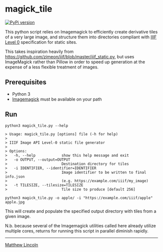 # magick_tile

[![PyPi version](https://img.shields.io/pypi/v/magick-tile.svg)](https://pypi.org/project/magick-tile/)

This python script relies on Imagemagick to efficiently create derivative tiles of a very large image, and structure them into directories compliant with [IIIF Level 0](https://iiif.io/api/image/2.1/compliance/#level-0-compliance) specification for static sites.

This takes inspiration heavily from https://github.com/zimeon/iiif/blob/master/iiif_static.py, but uses ImageMagick rather than Pillow in order to speed up generation at the expense of a less flexible treatment of images.

## Prerequisites

- Python 3
- [Imagemagick](https://imagemagick.org/index.php) must be available on your path

## Run

```
python3 magick_tile.py --help

> Usage: magick_tile.py [options] file (-h for help)
>
> IIIF Image API Level-0 static file generator
>
> Options:
>   -h, --help            show this help message and exit
>   -o OUTPUT, --output=OUTPUT
>                         Destination directory for tiles
>   -i IDENTIFIER, --identifier=IDENTIFIER
>                         Image identifier to be written to final info.json
>                         (e.g. https://example.com/iiif/my_image)
>   -t TILESIZE, --tilesize=TILESIZE
>                         Tile size to produce [default 256]

python3 magick_tile.py -o apple/ -i "https://example.com/iiif/apple" apple.jpg
```

This will create and populate the specified output directory with tiles from a given image.

N.b. because several of the Imagemagick utilities called here already utilize multiple cores, returns for running this script in parallel diminish rapidly.

---
[Matthew Lincoln](https://matthewlincoln.net)
